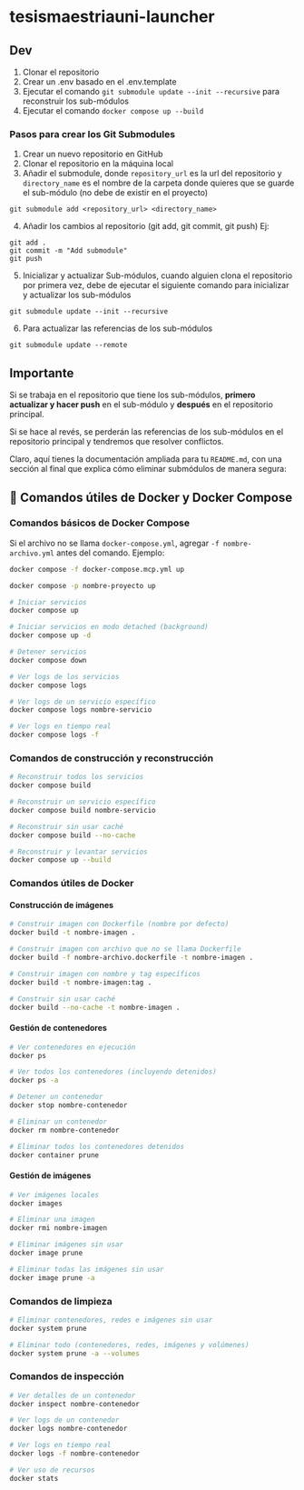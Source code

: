 # tesismaestriauni-launcher

## Dev

1. Clonar el repositorio
2. Crear un .env basado en el .env.template
3. Ejecutar el comando `git submodule update --init --recursive` para reconstruir los sub-módulos
4. Ejecutar el comando `docker compose up --build`

### Pasos para crear los Git Submodules

1. Crear un nuevo repositorio en GitHub
2. Clonar el repositorio en la máquina local
3. Añadir el submodule, donde `repository_url` es la url del repositorio y `directory_name` es el nombre de la carpeta donde quieres que se guarde el sub-módulo (no debe de existir en el proyecto)

```
git submodule add <repository_url> <directory_name>
```

4. Añadir los cambios al repositorio (git add, git commit, git push)
   Ej:

```
git add .
git commit -m "Add submodule"
git push
```

5. Inicializar y actualizar Sub-módulos, cuando alguien clona el repositorio por primera vez, debe de ejecutar el siguiente comando para inicializar y actualizar los sub-módulos

```
git submodule update --init --recursive
```

6. Para actualizar las referencias de los sub-módulos

```
git submodule update --remote
```

## Importante

Si se trabaja en el repositorio que tiene los sub-módulos, **primero actualizar y hacer push** en el sub-módulo y **después** en el repositorio principal.

Si se hace al revés, se perderán las referencias de los sub-módulos en el repositorio principal y tendremos que resolver conflictos.

Claro, aquí tienes la documentación ampliada para tu `README.md`, con una sección al final que explica cómo eliminar submódulos de manera segura:

## 🐳 Comandos útiles de Docker y Docker Compose

### Comandos básicos de Docker Compose

Si el archivo no se llama `docker-compose.yml`, agregar `-f nombre-archivo.yml` antes del comando. Ejemplo:

```bash
docker compose -f docker-compose.mcp.yml up
```

```bash
docker compose -p nombre-proyecto up
```

```bash
# Iniciar servicios
docker compose up

# Iniciar servicios en modo detached (background)
docker compose up -d

# Detener servicios
docker compose down

# Ver logs de los servicios
docker compose logs

# Ver logs de un servicio específico
docker compose logs nombre-servicio

# Ver logs en tiempo real
docker compose logs -f
```

### Comandos de construcción y reconstrucción

```bash
# Reconstruir todos los servicios
docker compose build

# Reconstruir un servicio específico
docker compose build nombre-servicio

# Reconstruir sin usar caché
docker compose build --no-cache

# Reconstruir y levantar servicios
docker compose up --build
```

### Comandos útiles de Docker

#### Construcción de imágenes

```bash
# Construir imagen con Dockerfile (nombre por defecto)
docker build -t nombre-imagen .

# Construir imagen con archivo que no se llama Dockerfile
docker build -f nombre-archivo.dockerfile -t nombre-imagen .

# Construir imagen con nombre y tag específicos
docker build -t nombre-imagen:tag .

# Construir sin usar caché
docker build --no-cache -t nombre-imagen .
```

#### Gestión de contenedores

```bash
# Ver contenedores en ejecución
docker ps

# Ver todos los contenedores (incluyendo detenidos)
docker ps -a

# Detener un contenedor
docker stop nombre-contenedor

# Eliminar un contenedor
docker rm nombre-contenedor

# Eliminar todos los contenedores detenidos
docker container prune
```

#### Gestión de imágenes

```bash
# Ver imágenes locales
docker images

# Eliminar una imagen
docker rmi nombre-imagen

# Eliminar imágenes sin usar
docker image prune

# Eliminar todas las imágenes sin usar
docker image prune -a
```

### Comandos de limpieza

```bash
# Eliminar contenedores, redes e imágenes sin usar
docker system prune

# Eliminar todo (contenedores, redes, imágenes y volúmenes)
docker system prune -a --volumes
```

### Comandos de inspección

```bash
# Ver detalles de un contenedor
docker inspect nombre-contenedor

# Ver logs de un contenedor
docker logs nombre-contenedor

# Ver logs en tiempo real
docker logs -f nombre-contenedor

# Ver uso de recursos
docker stats
```
